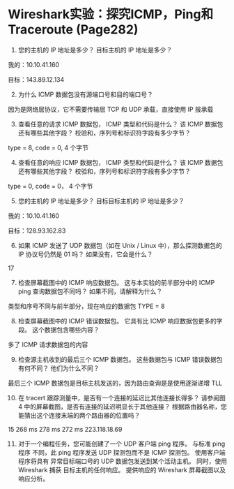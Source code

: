# Wireshark实验：探究ICMP，Ping和Traceroute (Page282)

1. 您的主机的 IP 地址是多少？ 目标主机的 IP 地址是多少？

我的：10.10.41.160

目标：143.89.12.134

2. 为什么 ICMP 数据包没有源端口号和目的端口号？

因为是网络层协议，它不需要传输层 TCP 和 UDP 承载，直接使用 IP 报承载

3. 查看任意的请求 ICMP 数据包， ICMP 类型和代码是什么？ 该 ICMP 数据包还有哪些其他字段？ 校验和，序列号和标识符字段有多少字节？

type = 8, code = 0, 4 个字节

4. 查看任意的响应 ICMP 数据包， ICMP 类型和代码是什么？ 该 ICMP 数据包还有哪些其他字段？ 校验和，序列号和标识符字段有多少字节？

type = 0, code = 0， 4 个字节

5. 您的主机的 IP 地址是多少？ 目标目标主机的 IP 地址是多少？

我的：10.10.41.160

目标：128.93.162.83

6. 如果 ICMP 发送了 UDP 数据包（如在 Unix / Linux 中），那么探测数据包的IP 协议号仍然是 01 吗？ 如果没有，它会是什么？

17

7. 检查屏幕截图中的 ICMP 响应数据包。 这与本实验的前半部分中的 ICMP ping 查询数据包不同吗？ 如果不同，请解释为什么？

类型和序号不同与前半部分，现在响应的数据包 TYPE = 8

8. 检查屏幕截图中的 ICMP 错误数据包。 它具有比 ICMP 响应数据包更多的字段。 这个数据包含哪些内容？

多了 ICMP 请求数据包的内容

9. 检查源主机收到的最后三个 ICMP 数据包。 这些数据包与 ICMP 错误数据包有何不同？ 他们为什么不同？

最后三个 ICMP 数据包是目标主机发送的，因为路由查询是是使用逐渐递增 TLL 

10. 在 tracert 跟踪测量中，是否有一个连接的延迟比其他连接长得多？ 请参阅图 4 中的屏幕截图，是否有连接的延迟明显长于其他连接？ 根据路由器名称，您能猜出这个连接末端的两个路由器的位置吗？

 15   268 ms   278 ms   272 ms  223.118.18.69

11. 对于一个编程任务，您可能创建了一个 UDP 客户端 ping 程序。 与标准 ping 程序
不同，此 ping 程序发送 UDP 探测包而不是 ICMP 探测包。 使用客户端程序将具有
异常目标端口号的 UDP 数据包发送到某个活动主机。 同时，使用 Wireshark 捕获
目标主机的任何响应。 提供响应的 Wireshark 屏幕截图以及响应分析。